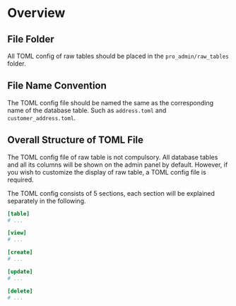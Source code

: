 # Overview

## File Folder

All TOML config of raw tables should be placed in the `pro_admin/raw_tables` folder.

## File Name Convention

The TOML config file should be named the same as the corresponding name of the database table. Such as `address.toml` and `customer_address.toml`.

## Overall Structure of TOML File

The TOML config file of raw table is not compulsory. All database tables and all its columns will be shown on the admin panel by default. However, if you wish to customize the display of raw table, a TOML config file is required.

The TOML config consists of 5 sections, each section will be explained separately in the following.

```toml
[table]
# ...

[view]
# ...

[create]
# ...

[update]
# ...

[delete]
# ...
```
